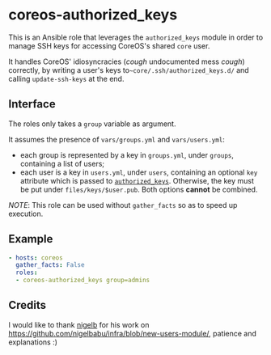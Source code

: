 # coreos-authorized_keys

This is an Ansible role that leverages the `authorized_keys` module
in order to manage SSH keys for accessing CoreOS's shared `core` user.

It handles CoreOS' idiosyncracies (*cough* undocumented mess *cough*)
correctly, by writing a user's keys to`~core/.ssh/authorized_keys.d/`
and calling `update-ssh-keys` at the end.


## Interface

The roles only takes a `group` variable as argument.

It assumes the presence of `vars/groups.yml` and `vars/users.yml`:
- each group is represented by a key in `groups.yml`, under `groups`,
  containing a list of users;
- each user is a key in `users.yml`, under `users`, containing
  an optional `key` attribute which is passed to [`authorized_keys`](
  https://docs.ansible.com/ansible/authorized_key_module.html).
  Otherwise, the key must be put under `files/keys/$user.pub`.
  Both options **cannot** be combined.

_NOTE_: This role can be used without `gather_facts` so as to speed up
	execution.


## Example

```yaml
- hosts: coreos
  gather_facts: False
  roles:
  - coreos-authorized_keys group=admins
```


## Credits

I would like to thank [nigelb](https://github.com/nigelbabu) for his
work on <https://github.com/nigelbabu/infra/blob/new-users-module/>,
patience and explanations  :)

